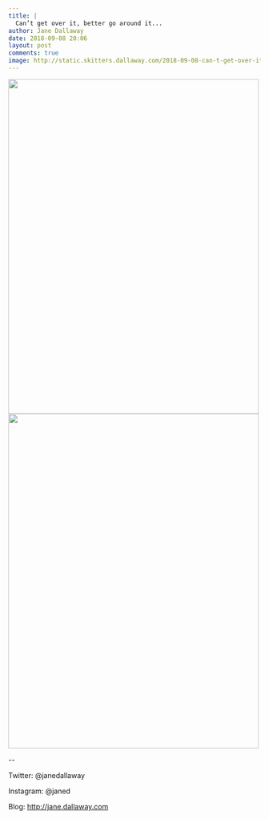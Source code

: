 ```yaml
---
title: |
  Can’t get over it, better go around it...
author: Jane Dallaway
date: 2018-09-08 20:06
layout: post
comments: true
image: http://static.skitters.dallaway.com/2018-09-08-can-t-get-over-it--better-go-around-it-thumb-1-IMG_6882.jpg
---
```


<div>
        <a href="http://static.skitters.dallaway.com/2018-09-08-can-t-get-over-it--better-go-around-it-fullsize-1-IMG_6882.jpg">
          <img src="http://static.skitters.dallaway.com/2018-09-08-can-t-get-over-it--better-go-around-it-thumb-1-IMG_6882.jpg" width="500" height="667"/>
        </a>
      </div><div>
        <a href="http://static.skitters.dallaway.com/2018-09-08-can-t-get-over-it--better-go-around-it-fullsize-2-IMG_6883.jpg">
          <img src="http://static.skitters.dallaway.com/2018-09-08-can-t-get-over-it--better-go-around-it-thumb-2-IMG_6883.jpg" width="500" height="667"/>
        </a>
      </div>

-- 

Twitter: @janedallaway

Instagram: @janed

Blog: http://jane.dallaway.com
   
      